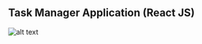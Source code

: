 
## Task Manager Application (React JS)

![alt text](https://upload.wikimedia.org/wikipedia/commons/thumb/a/a7/React-icon.svg/1200px-React-icon.svg.png)